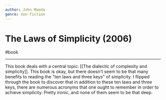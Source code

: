 ```yaml
---
author: John Maeda
genre: non-fiction 
---
```

# The Laws of Simplicity (2006)
#book 

---
This book deals with a central topic: [[The dialectic of complexity and simplicity]]. This book is okay, but there doesn't seem to be that many benefits to reading the "ten laws and three keys" of simplicity. I flipped through the book to discover that in addition to these ten laws and three keys, there are numerous acronyms that one ought to remember in order to achieve simplicity. Pretty ironic, and none of them seem to be that deep. 